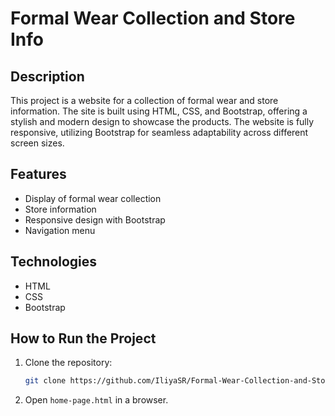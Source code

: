 # Formal Wear Collection and Store Info

## Description
This project is a website for a collection of formal wear and store information. The site is built using HTML, CSS, and Bootstrap, offering a stylish and modern design to showcase the products. The website is fully responsive, utilizing Bootstrap for seamless adaptability across different screen sizes.

## Features
- Display of formal wear collection
- Store information
- Responsive design with Bootstrap
- Navigation menu

## Technologies
- HTML
- CSS
- Bootstrap

## How to Run the Project
1. Clone the repository:
   ```sh
   git clone https://github.com/IliyaSR/Formal-Wear-Collection-and-Store-Info.git
   ```
2. Open `home-page.html` in a browser.
